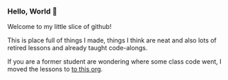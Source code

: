### Hello, World 👋

Welcome to my little slice of github!  

This is place full of things I made, things I think are neat and also lots of retired lessons and already taught code-alongs. 

If you are a former student are wondering where some class code went, I moved the lessons to [to this org](https://github.com/ga-sei-lessons).

<!--
**weston-bailey/weston-bailey** is a ✨ _special_ ✨ repository because its `README.md` (this file) appears on your GitHub profile.

Here are some ideas to get you started:

- 🔭 I’m currently working on ...
- 🌱 I’m currently learning ...
- 👯 I’m looking to collaborate on ...
- 🤔 I’m looking for help with ...
- 💬 Ask me about ...
- 📫 How to reach me: ...
- 😄 Pronouns: ...
- ⚡ Fun fact: ...
-->
